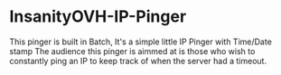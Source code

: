 # InsanityOVH-IP-Pinger
This pinger is built in Batch,
It's a simple little IP Pinger with Time/Date stamp 
The audience this pinger is aimmed at is those who wish to constantly ping an IP to keep track of when the server had a timeout.
